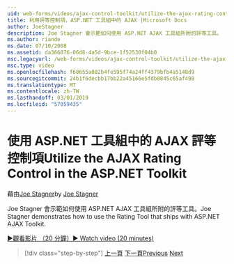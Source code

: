 ```yaml
---
uid: web-forms/videos/ajax-control-toolkit/utilize-the-ajax-rating-control-in-the-aspnet-toolkit
title: 利用評等控制項，ASP.NET 工具組中的 AJAX |Microsoft Docs
author: JoeStagner
description: Joe Stagner 會示範如何使用 ASP.NET AJAX 工具組所附的評等工具。
ms.author: riande
ms.date: 07/10/2008
ms.assetid: da366876-06d8-4a5d-9bce-1f52530f04b0
msc.legacyurl: /web-forms/videos/ajax-control-toolkit/utilize-the-ajax-rating-control-in-the-aspnet-toolkit
msc.type: video
ms.openlocfilehash: f68655a082b4fe595f74a24ff4379bfb4a5148d9
ms.sourcegitcommit: 24b1f6decbb17bb22a45166e5fdb0845c65af498
ms.translationtype: MT
ms.contentlocale: zh-TW
ms.lasthandoff: 03/01/2019
ms.locfileid: "57059435"
---
```

<a name="utilize-the-ajax-rating-control-in-the-aspnet-toolkit"></a><span data-ttu-id="4f613-103">使用 ASP.NET 工具組中的 AJAX 評等控制項</span><span class="sxs-lookup"><span data-stu-id="4f613-103">Utilize the AJAX Rating Control in the ASP.NET Toolkit</span></span>
====================
<span data-ttu-id="4f613-104">藉由[Joe Stagner](https://github.com/JoeStagner)</span><span class="sxs-lookup"><span data-stu-id="4f613-104">by [Joe Stagner](https://github.com/JoeStagner)</span></span>

<span data-ttu-id="4f613-105">Joe Stagner 會示範如何使用 ASP.NET AJAX 工具組所附的評等工具。</span><span class="sxs-lookup"><span data-stu-id="4f613-105">Joe Stagner demonstrates how to use the Rating Tool that ships with ASP.NET AJAX Toolkit.</span></span>

[<span data-ttu-id="4f613-106">&#9654;觀看影片 （20 分鐘）</span><span class="sxs-lookup"><span data-stu-id="4f613-106">&#9654; Watch video (20 minutes)</span></span>](https://channel9.msdn.com/Blogs/ASP-NET-Site-Videos/utilize-the-ajax-rating-control-in-the-aspnet-toolkit)

> [!div class="step-by-step"]
> <span data-ttu-id="4f613-107">[上一頁](how-do-i-the-ajax-toolkit-reorder-control.md)
> [下一頁](control-extenders.md)</span><span class="sxs-lookup"><span data-stu-id="4f613-107">[Previous](how-do-i-the-ajax-toolkit-reorder-control.md)
[Next](control-extenders.md)</span></span>
